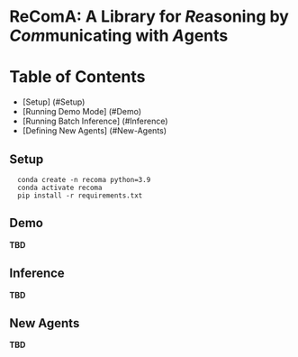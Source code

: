 # ReComA: A Library for *Re*asoning by *Com*municating with *A*gents


Table of Contents
===============

* [Setup] (#Setup)
* [Running Demo Mode] (#Demo)
* [Running Batch Inference] (#Inference)
* [Defining New Agents] (#New-Agents)


## Setup
```shell
  conda create -n recoma python=3.9
  conda activate recoma
  pip install -r requirements.txt
```

## Demo

**TBD**

## Inference

**TBD**

## New Agents

**TBD**
